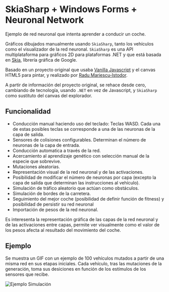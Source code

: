 # SkiaSharp + Windows Forms + Neuronal Network 
Ejemplo de red neuronal que intenta aprender a conducir un coche.

Gráficos dibujados manualmente usando ``SkiaSharp``, tanto los vehículos como el visualizador de la red neuronal. ``SkiaSharp`` es una API multiplataforma para gráficos 2D para plataformas .NET y que está basada en [Skia](skia.org), librería gráfica de Google.

Basado en un proyecto original que usaba [Vanilla Javascript](https://github.com/gniziemazity/self-driving-car) y el canvas HTML5 para pintar, y realizado por [Radu Mariescu-Istodor](https://github.com/gniziemazity). 

A partir de información del proyecto original, se rehace desde cero, cambiando de tecnología, usando ``.NET`` en vez de Javascript, y ``SkiaSharp`` como sustituto del canvas del explorador. 

## Funcionalidad
- Conducción manual haciendo uso del teclado: Teclas WASD. Cada una de estas posibles teclas se corresponde a una de las neuronas de la capa de salida.
- Sensores de colisiones configurables. Determinan el número de neuronas de la capa de entrada.
- Conducción automatica a través de la red.
- Acercamiento al aprendizaje genético con selección manual de la especie que sobrevive.
- Mutaciones aleatorias.
- Representación visual de la red neuronal y de las activaciones.
- Posibilidad de modificar el número de neuronas por capa (excepto la capa de salida que determinan las instrucciones al vehículo).
- Simulación de tráfico aleatorio que actúan como obstáculos.
- Simulación de bordes de la carretera.
- Seguimiento del mejor coche (posibilidad de definir función de fitness) y posibilidad de persistir su red neuronal
- Importación de pesos de la red neuronal.

Es interesenta la representación gráfica de las capas de la red neuronal y de las activaciones entre capas, permite ver visualmente como el valor de los pesos afecta al resultado del movimiento del coche.

## Ejemplo 
Se muestra un GIF con un ejemplo de 100 vehículos mutados a partir de una misma red en sus etapas iniciales. Cada vehículo, tras las mutaciones de la generación, toma sus desiciones en función de los estímulos de los sensores que recibe.

![Ejemplo Simulación](https://github.com/FranEspina/SkiaCarForms/assets/53045314/25e52f65-19ad-44f1-8e8e-f469da402737)
